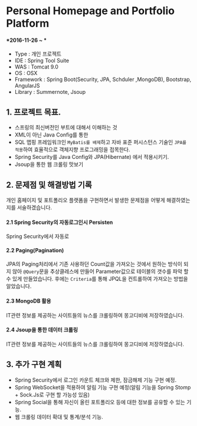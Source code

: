 # Personal Homepage and Portfolio Platform

#### *2016-11-26 ~ *  

- Type : 개인 프로젝트
- IDE : Spring Tool Suite
- WAS : Tomcat 9.0
- OS : OSX  
- Framework : Spring Boot(Security, JPA, Schduler ,MongoDB), Bootstrap, AngularJS  
- Library : Summernote, Jsoup


## 1. 프로젝트 목표.
- 스프링의 최신버전인 부트에 대해서 이해하는 것
- XML이 아닌 Java Config를 통한  
- SQL 맵핑 프레임워크인 `MyBatis를 배제`하고 자바 표준  퍼시스턴스 기술인 `JPA를 적용`하여 효율적으로 객체지향 프로그래밍을 접목한다. 
- Spring Security를 Java Config와 JPA(Hibernate) 에서 적용시키기.
- Jsoup을 통한 웹 크롤링 맛보기 


## 2. 문제점 및 해결방법 기록  
개인 홈페이지 및 포트폴리오 플랫폼을 구현하면서 발생한 문제점을 어떻게 해결하였는지를 서술하겠습니다. 

#### 2.1 Spring Security의 자동로그인시 Persisten
Spring Security에서 자동로

#### 2.2 Paging(Pagination)
JPA의 Paging처리에서 기존 사용하던 Count값을 가져오는 것에서 원하는 방식이 되지 않아 `@Query`문을 추상클레스에 만들어 Parameter값으로 테이블의 갯수를 파악 할 수 있게 만들었습니다. 후에는 `Criteria`를 통해 JPQL을 컨트롤하여 가져오는 방법을 알았습니다. 

#### 2.3 MongoDB 활용
IT관련 정보를 제공하는 사이트들의 뉴스를 크롤링하여 몽고디비에 저장하였습니다.

#### 2.4 Jsoup을 통한 데이터 크롤링
IT관련 정보를 제공하는 사이트들의 뉴스를 크롤링하여 몽고디비에 저장하였습니다.


## 3. 추가 구현 계획 

- Spring Security에서 로그인 카운트 체크와 제한, 잠금해제 기능 구현 예정.
- Spring WebSocket을 적용하여 알림 기능 구현 예정(알림 기능을 Spring Stomp + Sock.Js로 구현 할 가능성 있음)  
- Spring Social을 통해 자신이 올린 포트폴리오 등에 대한 정보를 공유할 수 있는 기능.
- 웹 크롤링 데이터 확대 및 통계/분석 기능.

